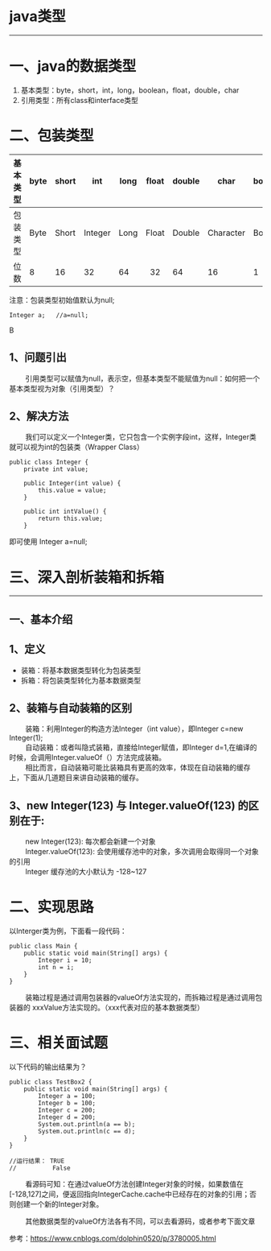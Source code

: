 # java类型
---

# 一、java的数据类型
1. 基本类型：byte，short，int，long，boolean，float，double，char
1. 引用类型：所有class和interface类型


# 二、包装类型


基本类型 | byte | short | int| long| float|  double | char  |  boolean
---|---|---|---|---|:-:|---|---|---
包装类型| Byte | Short | Integer |Long| Float | Double |Character |Boolean
 位数	|	8 | 	16|	32|	64|	32	|64	|16|	1 


注意：包装类型初始值默认为null;

```
Integer a;   //a=null;
```

B


## 1、问题引出
 &emsp; &emsp;引用类型可以赋值为null，表示空，但基本类型不能赋值为null：如何把一个基本类型视为对象（引用类型）？
## 2、解决方法
 &emsp; &emsp;我们可以定义一个Integer类，它只包含一个实例字段int，这样，Integer类就可以视为int的包装类（Wrapper Class）

```
public class Integer {
    private int value;

    public Integer(int value) {
        this.value = value;
    }

    public int intValue() {
        return this.value;
    }
```

即可使用
Integer a=null;

# 三、深入剖析装箱和拆箱
--------------------------------------------------------------------------------
## 一、基本介绍
## 1、定义
- 装箱：将基本数据类型转化为包装类型
- 拆箱：将包装类型转化为基本数据类型

## 2、装箱与自动装箱的区别
 &emsp; &emsp;装箱：利用Integer的构造方法Integer（int value），即Integer c=new Integer(1);<br>
 &emsp; &emsp;自动装箱：或者叫隐式装箱，直接给Integer赋值，即Integer d=1,在编译的时候，会调用Integer.valueOf（）方法完成装箱。<br>
 &emsp; &emsp;相比而言，自动装箱可能比装箱具有更高的效率，体现在自动装箱的缓存上，下面从几道题目来讲自动装箱的缓存。


## 3、new Integer(123) 与 Integer.valueOf(123) 的区别在于:
 &emsp; &emsp;new Integer(123): 每次都会新建一个对象<br>
 &emsp; &emsp;Integer.valueOf(123):   会使用缓存池中的对象，多次调用会取得同一个对象的引用<br>
 &emsp; &emsp;Integer 缓存池的大小默认为 -128~127

# 二、实现思路

以Interger类为例，下面看一段代码：

```
public class Main {
    public static void main(String[] args) {  
        Integer i = 10;
        int n = i;
    }
}
```



 &emsp; &emsp;装箱过程是通过调用包装器的valueOf方法实现的，而拆箱过程是通过调用包装器的 xxxValue方法实现的。（xxx代表对应的基本数据类型）


# 三、相关面试题
以下代码的输出结果为？

```
public class TestBox2 {
    public static void main(String[] args) {
        Integer a = 100;
        Integer b = 100;
        Integer c = 200;
        Integer d = 200;
        System.out.println(a == b);
        System.out.println(c == d);
    }
}

//运行结果： TRUE
//          False
```



 &emsp; &emsp;看源码可知：在通过valueOf方法创建Integer对象的时候，如果数值在[-128,127]之间，便返回指向IntegerCache.cache中已经存在的对象的引用；否则创建一个新的Integer对象。<br>

 &emsp; &emsp;其他数据类型的valueOf方法各有不同，可以去看源码，或者参考下面文章

参考：https://www.cnblogs.com/dolphin0520/p/3780005.html

